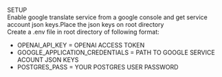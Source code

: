 SETUP \
Enable google translate service from a google console and get service account json keys.Place the json keys on root directory \
Create a .env file in root directory of following format:

- OPENAI_API_KEY = OPENAI ACCESS TOKEN 
- GOOGLE_APPLICATION_CREDENTIALS = PATH TO GOOGLE SERVICE ACOUNT JSON KEYS 
- POSTGRES_PASS = YOUR POSTGRES USER PASSWORD
